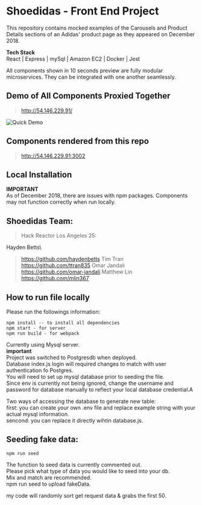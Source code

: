 # Shoedidas - Front End Project

This repository contains mocked examples of the Carousels and Product Details sections of an Adidas' product page as they appeared on December 2018. 

**Tech Stack**\
React | Express | mySql | Amazon EC2 | Docker | Jest

All components shown in 10 seconds preview are fully modular microservices. They can be integrated with one another seamlessly.

## Demo of All Components Proxied Together
> http://54.146.229.91/

![Quick Demo](https://media.giphy.com/media/jkZgVAHXtGHfRFuC65/giphy.gif)

## Components rendered from this repo
> http://54.146.229.91:3002

## Local Installation
**IMPORTANT**\
As of December 2018, there are issues with npm packages. Components may not function correctly when run locally. 

## Shoedidas Team:
> Hack Reactor Los Angeles 25:

Hayden Betts\
> https://github.com/haydenbetts
Tim Tran\
> https://github.com/ttran835
Omar Jandali\
> https://github.com/omar-jandali
Matthew Lin\
> https://github.com/mlin367

## How to run file locally 
Please run the followings information:

```
npm install -- to install all dependencies
npm start - for server
npm run build - for webpack
```

Currently using Mysql server.\
**important**\
Project was switched to Postgresdb when deployed.\
Database index.js login will required changes to match with user authentication fo Postgres.\
You will need to set up mysql database prior to seeding the file.\
Since env is currently not being ignored, change the username and password for database manually to reflect your local database credential.A

Two ways of accessing the database to generate new table:\
first: you can create your own .env file and replace example string with your actual mysql information.\
sencond: you can replace it directly wihtin database.js.

## Seeding fake data:
```
npm run seed
```
The function to seed data is currently commented out.\
Please pick what type of data you would like to seed into your db.\
Mix and match are recommended.\
npm run seed to upload fakeData.

my code will randomly sort get request data & grabs the first 50.
